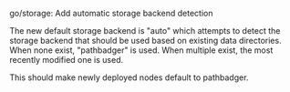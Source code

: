 go/storage: Add automatic storage backend detection

The new default storage backend is "auto" which attempts to detect the
storage backend that should be used based on existing data directories.
When none exist, "pathbadger" is used. When multiple exist, the most
recently modified one is used.

This should make newly deployed nodes default to pathbadger.
